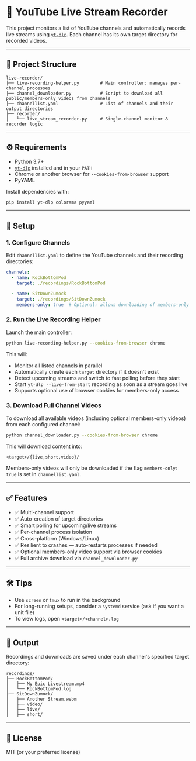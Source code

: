 # 🎥 YouTube Live Stream Recorder

This project monitors a list of YouTube channels and automatically records live streams using [`yt-dlp`](https://github.com/yt-dlp/yt-dlp). Each channel has its own target directory for recorded videos.

---

## 📁 Project Structure

```
live-recorder/
├── live-recording-helper.py        # Main controller: manages per-channel processes
├── channel_downloader.py           # Script to download all public/members-only videos from channels
├── channellist.yaml                # List of channels and their output directories
├── recorder/
│   └── live_stream_recorder.py     # Single-channel monitor & recorder logic
```

---

## ⚙️ Requirements

- Python 3.7+
- [`yt-dlp`](https://github.com/yt-dlp/yt-dlp) installed and in your `PATH`
- Chrome or another browser for `--cookies-from-browser` support
- PyYAML

Install dependencies with:

```bash
pip install yt-dlp colorama pyyaml
```

---

## 📝 Setup

### 1. Configure Channels

Edit `channellist.yaml` to define the YouTube channels and their recording directories:

```yaml
channels:
  - name: RockBottomPod
    target: ./recordings/RockBottomPod

  - name: SitDownZumock
    target: ./recordings/SitDownZumock
    members-only: true  # Optional: allows downloading of members-only content
```

### 2. Run the Live Recording Helper

Launch the main controller:

```bash
python live-recording-helper.py --cookies-from-browser chrome
```

This will:
- Monitor all listed channels in parallel
- Automatically create each `target` directory if it doesn't exist
- Detect upcoming streams and switch to fast polling before they start
- Start `yt-dlp --live-from-start` recording as soon as a stream goes live
- Supports optional use of browser cookies for members-only access

### 3. Download Full Channel Videos

To download all available videos (including optional members-only videos) from each configured channel:

```bash
python channel_downloader.py --cookies-from-browser chrome
```

This will download content into:
```
<target>/{live,short,video}/
```

Members-only videos will only be downloaded if the flag `members-only: true` is set in `channellist.yaml`.

---

## ✅ Features

- ✅ Multi-channel support
- ✅ Auto-creation of target directories
- ✅ Smart polling for upcoming/live streams
- ✅ Per-channel process isolation
- ✅ Cross-platform (Windows/Linux)
- ✅ Resilient to crashes — auto-restarts processes if needed
- ✅ Optional members-only video support via browser cookies
- ✅ Full archive download via `channel_downloader.py`

---

## 🛠️ Tips

- Use `screen` or `tmux` to run in the background
- For long-running setups, consider a `systemd` service (ask if you want a unit file)
- To view logs, open `<target>/<channel>.log`

---

## 📂 Output

Recordings and downloads are saved under each channel's specified target directory:

```
recordings/
├── RockBottomPod/
│   ├── My Epic Livestream.mp4
│   └── RockBottomPod.log
├── SitDownZumock/
│   ├── Another Stream.webm
│   ├── video/
│   ├── live/
│   ├── short/
```

---

## 🤝 License

MIT (or your preferred license)
